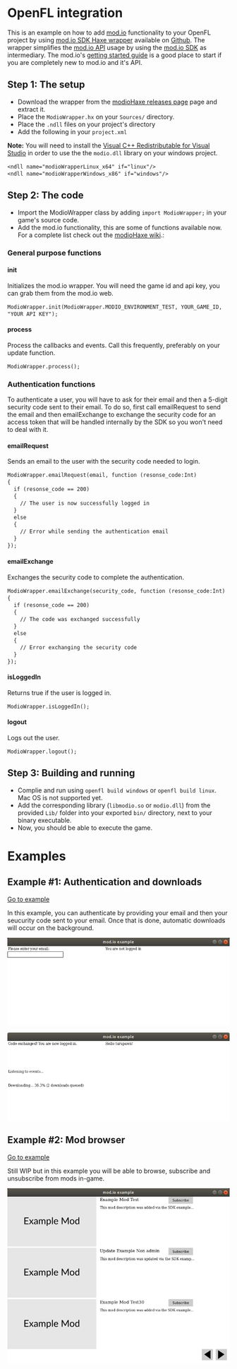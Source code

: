 
# OpenFL integration

This is an example on how to add [mod.io](https://mod.io/) functionality to your OpenFL project by using [mod.io SDK Haxe wrapper](https://github.com/Turupawn/modioHaxe) available on [Github](https://github.com/Turupawn/modioHaxe). The wrapper simplifies the [mod.io API](https://docs.mod.io/#getting-started) usage by using the [mod.io SDK](https://apps.mod.io/sdk) as intermediary. The mod.io's [getting started guide](https://apps.mod.io/guides/getting-started) is a good place to start if you are completely new to mod.io and it's API.

## Step 1: The setup

* Download the wrapper from the [modioHaxe releases page](https://github.com/Turupawn/modioHaxe/releases) page and extract it.
* Place the `ModioWrapper.hx` on your `Sources/` directory.
* Place the `.ndll` files on your project's directory
* Add the following in your `project.xml`

**Note:** You will need to install the [Visual C++ Redistributable for Visual Studio](https://www.microsoft.com/en-US/download/details.aspx?id=48145) in order to use the the `modio.dll` library on your windows project.

```
<ndll name="modioWrapperLinux_x64" if="linux"/>
<ndll name="modioWrapperWindows_x86" if="windows"/>
```

## Step 2: The code

* Import the ModioWrapper class by adding `import ModioWrapper;` in your game's source code.
* Add the mod.io functionality, this are some of functions available now. For a complete list check out the [modioHaxe wiki](https://github.com/Turupawn/modioHaxe/wiki).:

### General purpose functions

#### init

Initializes the mod.io wrapper. You will need the game id and api key, you can grab them from the mod.io web.

```
ModioWrapper.init(ModioWrapper.MODIO_ENVIRONMENT_TEST, YOUR_GAME_ID, "YOUR API KEY");
```

#### process

Process the callbacks and events. Call this frequently, preferably on your update function.

```
ModioWrapper.process();
```

### Authentication functions

To authenticate a user, you will have to ask for their email and then a 5-digit security code sent to their email.
To do so, first call emailRequest to send the email and then emailExchange to exchange the security code for an
access token that will be handled internally by the SDK so you won't need to deal with it.

#### emailRequest

Sends an email to the user with the security code needed to login.

```
ModioWrapper.emailRequest(email, function (resonse_code:Int)
{
  if (resonse_code == 200)
  {
    // The user is now successfully logged in
  }
  else
  {
    // Error while sending the authentication email
  }
});
```

#### emailExchange

Exchanges the security code to complete the authentication.

```
ModioWrapper.emailExchange(security_code, function (resonse_code:Int)
{
  if (resonse_code == 200)
  {
    // The code was exchanged successfully
  }
  else
  {
    // Error exchanging the security code
  }
});
```

#### isLoggedIn

Returns true if the user is logged in.

```
ModioWrapper.isLoggedIn();
```

#### logout

Logs out the user.

```
ModioWrapper.logout();
```

## Step 3: Building and running

* Complie and run using `openfl build windows` or `openfl build linux`. Mac OS is not supported yet.
* Add the corresponding library (`libmodio.so` or `modio.dll`) from the provided `Lib/` folder into your exported `bin/` directory, next to your binary executable.
* Now, you should be able to execute the game.

# Examples

## Example #1: Authentication and downloads

[Go to example](/Source/Authentication.hx)

In this example, you can authenticate by providing your email and then your seucurity code sent to your email. Once that is done, automatic downloads will occur on the background.

![Authtentication](/Screenshots/authentication.png?raw=true "Authtentication")

![Automatic downloads](/Screenshots/automatic_downloads.png?raw=true "Automatic downloads")

## Example #2: Mod browser

[Go to example](/Source/ModBrowser.hx)

Still WIP but in this example you will be able to browse, subscribe and unsubscribe from mods in-game.

![Mod Browser](/Screenshots/mod_browser.png?raw=true "Mod Browser")
